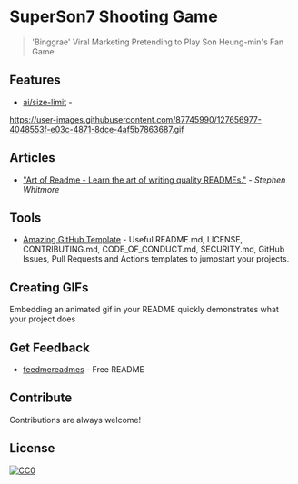 # SuperSon7 Shooting Game 

> 'Binggrae' Viral Marketing Pretending to Play Son Heung-min's Fan Game
  
## Features

- [ai/size-limit](https://github.com/ai/size-limit#readme) - 

https://user-images.githubusercontent.com/87745990/127656977-4048553f-e03c-4871-8dce-4af5b7863687.gif


## Articles

- ["Art of Readme - Learn the art of writing quality READMEs."](https://github.com/noffle/art-of-readme#readme) - *Stephen Whitmore*

## Tools

- [Amazing GitHub Template](https://github.com/dec0dOS/amazing-github-template#readme) - Useful README.md, LICENSE, CONTRIBUTING.md, CODE_OF_CONDUCT.md, SECURITY.md, GitHub Issues, Pull Requests and Actions templates to jumpstart your projects.


## Creating GIFs

Embedding an animated gif in your README quickly demonstrates what your project does 
## Get Feedback

- [feedmereadmes](https://github.com/LappleApple/feedmereadmes#readme) - Free README 

## Contribute

Contributions are always welcome!

## License

[![CC0](https://licensebuttons.net/p/zero/1.0/88x31.png)](https://creativecommons.org/publicdomain/zero/1.0/)
